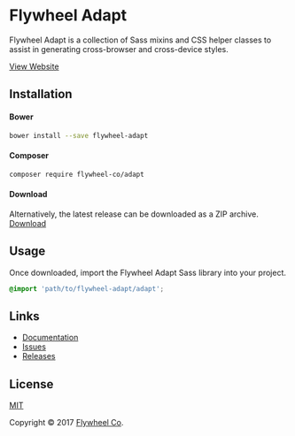 # Flywheel Adapt

Flywheel Adapt is a collection of Sass mixins and CSS helper classes to assist in generating cross-browser and cross-device styles. 

[View Website](http://adapt.flywheel.co)

## Installation

#### Bower
```sh
bower install --save flywheel-adapt
```

#### Composer
```sh
composer require flywheel-co/adapt
```

#### Download
Alternatively, the latest release can be downloaded as a ZIP archive.  
[Download](https://github.com/Flywheel-Co/flywheel-adapt/archive/master.zip)

## Usage

Once downloaded, import the Flywheel Adapt Sass library into your project. 

```SCSS
@import 'path/to/flywheel-adapt/adapt';
```

## Links

 - [Documentation](http://adapt.flywheel.co)
 - [Issues](https://github.com/Flywheel-Co/flywheel-adapt/issues)
 - [Releases](https://github.com/Flywheel-Co/flywheel-adapt/releases)

## License
[MIT](http://opensource.org/licenses/MIT)

Copyright &copy; 2017 [Flywheel Co](https://flywheel.co).